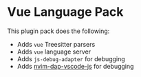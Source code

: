 # Vue Language Pack

This plugin pack does the following:

- Adds `vue` Treesitter parsers
- Adds `vue` language server
- Adds `js-debug-adapter` for debugging
- Adds [nvim-dap-vscode-js](https://github.com/mxsdev/nvim-dap-vscode-js) for debugging

<!-- vim: set ft=markdown: -->